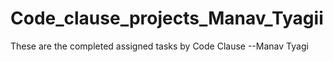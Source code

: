 # Code_clause_projects_Manav_Tyagii
These are the completed assigned tasks by Code Clause
--Manav Tyagi
